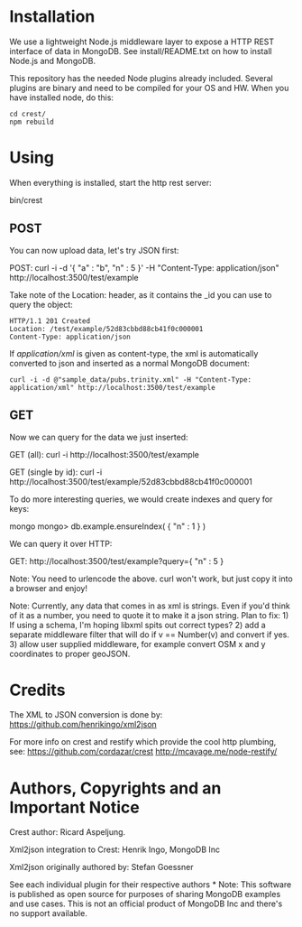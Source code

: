 Installation
============

We use a lightweight Node.js middleware layer to expose a
HTTP REST interface of data in MongoDB. See install/README.txt on how to 
install Node.js and MongoDB.

This repository has the needed Node plugins already included. Several plugins
are binary and need to be compiled for your OS and HW. When you have
installed node, do this:

    cd crest/
    npm rebuild

Using
=====

When everything is installed, start the http rest server:

   bin/crest

POST
----

You can now upload data, let's try JSON first:

   POST:
   curl -i -d '{ "a" : "b", "n" : 5 }' -H "Content-Type: application/json" http://localhost:3500/test/example
   
Take note of the Location: header, as it contains the _id you can use to query 
the object:

    HTTP/1.1 201 Created
    Location: /test/example/52d83cbbd88cb41f0c000001
    Content-Type: application/json

If _application/xml_ is given as content-type, the xml is automatically converted 
to json and inserted as a normal MongoDB document:
   
    curl -i -d @"sample_data/pubs.trinity.xml" -H "Content-Type: application/xml" http://localhost:3500/test/example

GET
---

Now we can query for the data we just inserted:

   GET (all):
   curl -i http://localhost:3500/test/example

   GET (single by id):
   curl -i http://localhost:3500/test/example/52d83cbbd88cb41f0c000001

To do more interesting queries, we would create indexes and query for keys:

   mongo
   mongo> db.example.ensureIndex( { "n" : 1 } )

We can query it over HTTP:

   GET: http://localhost:3500/test/example?query={ "n" : 5 }

Note: You need to urlencode the above. curl won't work, but just copy it into a 
      browser and enjoy!

Note: Currently, any data that comes in as xml is strings. Even if you'd think 
      of it as a number, you need to quote it to make it a json string. 
      Plan to fix: 
                   1) If using a schema, I'm hoping libxml spits out correct types?
                   2) add a separate middleware filter that will do 
                      if v == Number(v) and convert if yes.
                   3) allow user supplied middleware, for example convert OSM
                      x and y coordinates to proper geoJSON.

Credits
=======

The XML to JSON conversion is done by: https://github.com/henrikingo/xml2json

For more info on crest and restify which provide the cool http plumbing, see:
https://github.com/cordazar/crest
http://mcavage.me/node-restify/

Authors, Copyrights and an Important Notice
===========================================

Crest author:
Ricard Aspeljung.

Xml2json integration to Crest:
Henrik Ingo, MongoDB Inc

Xml2json originally authored by:
Stefan Goessner

See each individual plugin for their respective authors
 *
Note: This software is published as open source for purposes of sharing 
MongoDB examples and use cases. This is not an official product of MongoDB Inc
and there's no support available.

